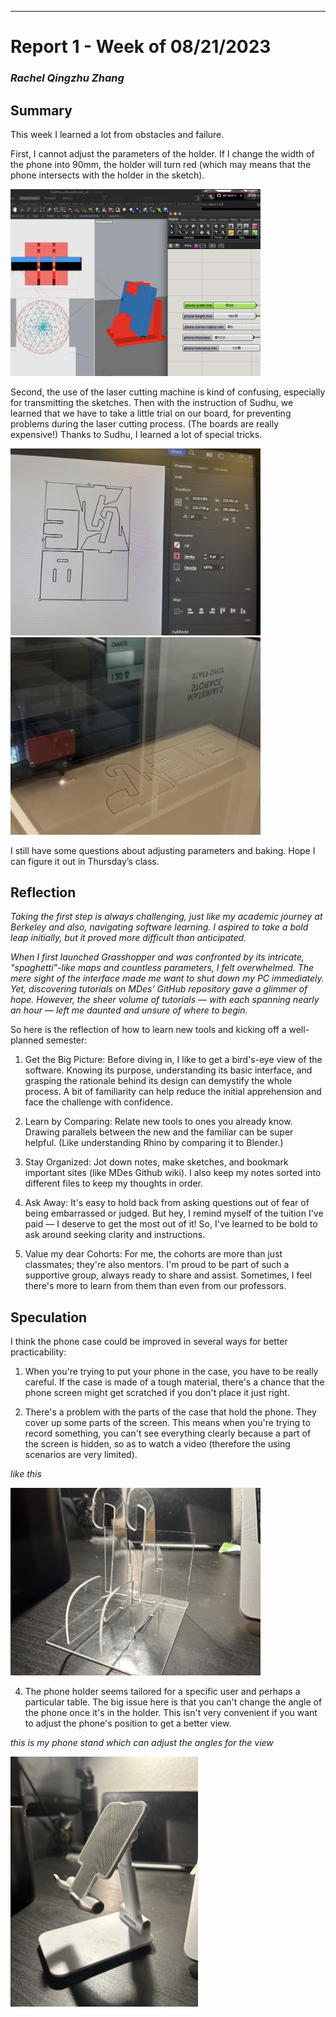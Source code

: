 ---
# Report 1 - Week of 08/21/2023 #
### *Rachel Qingzhu Zhang* ###

## Summary ##
This week I learned a lot from obstacles and failure.

First, I cannot adjust the parameters of the holder. If I change the width of the phone into 90mm, the holder will turn red (which may means that the phone intersects with the holder in the sketch). 

<img width="400" alt="Screenshot%202023-08-30%20at%2016.14.28" src="https://github.com/Berkeley-MDes/tdf-fa23-Rachel-Qingzhu-Zhang/blob/main/weekly-reports/Screenshot%202023-08-30%20at%2016.14.28.png">

Second, the use of the laser cutting machine is kind of confusing, especially for transmitting the sketches. Then with the instruction of Sudhu, we learned that we have to take a little trial on our board, for preventing problems during the laser cutting process. (The boards are really expensive!) Thanks to Sudhu, I learned a lot of special tricks.

<img width="400" alt="WechatIMG929.jpg" src="https://github.com/Berkeley-MDes/tdf-fa23-Rachel-Qingzhu-Zhang/blob/main/weekly-reports/WechatIMG929.jpg">

<img width="400" alt="cutting.png" src="https://github.com/Berkeley-MDes/tdf-fa23-Rachel-Qingzhu-Zhang/blob/main/weekly-reports/cutting.png">

I still have some questions about adjusting parameters and baking. Hope I can figure it out in Thursday’s class.


## Reflection ##
*Taking the first step is always challenging, just like my academic journey at Berkeley and also, navigating software learning. I aspired to take a bold leap initially, but it proved more difficult than anticipated.*

*When I first launched Grasshopper and was confronted by its intricate, "spaghetti"-like maps and countless parameters, I felt overwhelmed. The mere sight of the interface made me want to shut down my PC immediately. Yet, discovering tutorials on MDes’ GitHub repository gave a glimmer of hope. However, the sheer volume of tutorials — with each spanning nearly an hour — left me daunted and unsure of where to begin.*

So here is the reflection of how to learn new tools and kicking off a well-planned semester:

1. Get the Big Picture: Before diving in, I like to get a bird's-eye view of the software. Knowing its purpose, understanding its basic interface, and grasping the rationale behind its design can demystify the whole process.  A bit of familiarity can help reduce the initial apprehension and face the challenge with confidence. 

2. Learn by Comparing: Relate new tools to ones you already know.  Drawing parallels between the new and the familiar can be super helpful. (Like understanding Rhino by comparing it to Blender.)

3. Stay Organized: Jot down notes, make sketches, and bookmark important sites (like MDes Github wiki). I also keep my notes sorted into different files to keep my thoughts in order.

4. Ask Away:  It's easy to hold back from asking questions out of fear of being embarrassed or judged. But hey, I remind myself of the tuition I've paid — I deserve to get the most out of it! So, I've learned to be bold to ask around seeking clarity and instructions.

5. Value my dear Cohorts: For me, the cohorts are more than just classmates; they're also mentors. I'm proud to be part of such a supportive group, always ready to share and assist. Sometimes, I feel there's more to learn from them than even from our professors.


## Speculation ##
I think the phone case could be improved in several ways for better practicability:

1) When you're trying to put your phone in the case, you have to be really careful. If the case is made of a tough material, there's a chance that the phone screen might get scratched if you don't place it just right.

2) There's a problem with the parts of the case that hold the phone. They cover up some parts of the screen. This means when you're trying to record something, you can't see everything clearly because a part of the screen is hidden, so as to watch a video (therefore the using scenarios are very limited).

*like this* 

<img width="400" alt="WechatIMG927.jpg" src="https://github.com/Berkeley-MDes/tdf-fa23-Rachel-Qingzhu-Zhang/blob/main/weekly-reports/WechatIMG927.jpg">



4) The phone holder seems tailored for a specific user and perhaps a particular table. The big issue here is that you can't change the angle of the phone once it's in the holder. This isn't very convenient if you want to adjust the phone's position to get a better view.

*this is my phone stand which can adjust the angles for the view* 

<img width="300" alt="WechatIMG928.jpg" src="https://github.com/Berkeley-MDes/tdf-fa23-Rachel-Qingzhu-Zhang/blob/main/weekly-reports/WechatIMG928.jpg">

